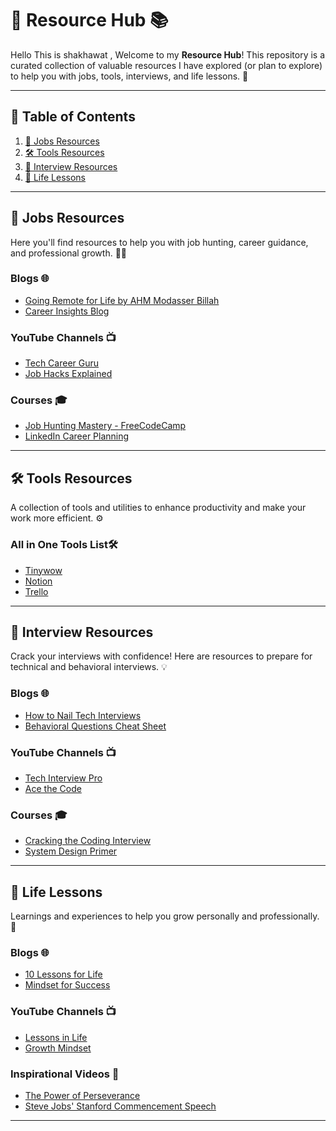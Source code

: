 # 🌟 Resource Hub 📚

Hello This is shakhawat , Welcome to my **Resource Hub**! This repository is a curated collection of valuable resources I have explored (or plan to explore) to help you with jobs, tools, interviews, and life lessons. 🚀

---

## 📌 Table of Contents
1. [💼 Jobs Resources](#-jobs-resources)
2. [🛠 Tools Resources](#-tools-resources)
3. [🎯 Interview Resources](#-interview-resources)
4. [🌱 Life Lessons](#-life-lessons)

---

## 💼 Jobs Resources
Here you'll find resources to help you with job hunting, career guidance, and professional growth. 🧑‍💻

### Blogs 🌐
- [Going Remote for Life by AHM Modasser Billah ](https://modasserbillah.com/2020/09/07/going-remote/)
- [Career Insights Blog](https://example.com)

### YouTube Channels 📺
- [Tech Career Guru](https://youtube.com/example)
- [Job Hacks Explained](https://youtube.com/example)

### Courses 🎓
- [Job Hunting Mastery - FreeCodeCamp](https://example.com)
- [LinkedIn Career Planning](https://example.com)

---

## 🛠 Tools Resources
A collection of tools and utilities to enhance productivity and make your work more efficient. ⚙️
### All in One Tools List🛠
- [Tinywow](https://tinywow.com/)
- [Notion](https://www.notion.so/)
- [Trello](https://trello.com/)

---

## 🎯 Interview Resources
Crack your interviews with confidence! Here are resources to prepare for technical and behavioral interviews. 💡

### Blogs 🌐
- [How to Nail Tech Interviews](https://example.com)
- [Behavioral Questions Cheat Sheet](https://example.com)

### YouTube Channels 📺
- [Tech Interview Pro](https://youtube.com/example)
- [Ace the Code](https://youtube.com/example)

### Courses 🎓
- [Cracking the Coding Interview](https://example.com)
- [System Design Primer](https://example.com)

---

## 🌱 Life Lessons
Learnings and experiences to help you grow personally and professionally. 🌟

### Blogs 🌐
- [10 Lessons for Life](https://example.com)
- [Mindset for Success](https://example.com)

### YouTube Channels 📺
- [Lessons in Life](https://youtube.com/example)
- [Growth Mindset](https://youtube.com/example)

### Inspirational Videos 🎥
- [The Power of Perseverance](https://youtube.com/example)
- [Steve Jobs' Stanford Commencement Speech](https://youtube.com/example)

---